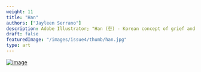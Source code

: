 ```yaml
---
weight: 11
title: "Han"
authors: ["Jayleen Serrano"]
description: Adobe Illustrator; "Han (한) - Korean concept of grief and resentment, often linked to post-colonialism.
draft: false
featuredImage: "/images/issue4/thumb/han.jpg"
type: art
---
```


<a href = "/images/issue4/han.png" data-lightbox="11">![image](/images/issue4/han.png#issues)</a>